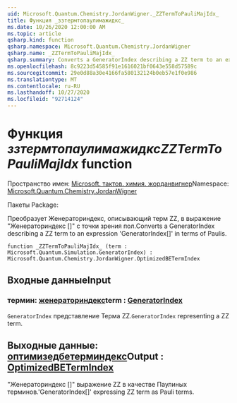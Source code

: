 ```yaml
---
uid: Microsoft.Quantum.Chemistry.JordanWigner._ZZTermToPauliMajIdx_
title: Функция _ззтермтопаулимажидкс_
ms.date: 10/26/2020 12:00:00 AM
ms.topic: article
qsharp.kind: function
qsharp.namespace: Microsoft.Quantum.Chemistry.JordanWigner
qsharp.name: _ZZTermToPauliMajIdx_
qsharp.summary: Converts a GeneratorIndex describing a ZZ term to an expression 'GeneratorIndex[]' in terms of Paulis.
ms.openlocfilehash: 8c9223d54585f91e1616021bf0643e558d57589c
ms.sourcegitcommit: 29e0d88a30e4166fa580132124b0eb57e1f0e986
ms.translationtype: MT
ms.contentlocale: ru-RU
ms.lasthandoff: 10/27/2020
ms.locfileid: "92714124"
---
```

# <a name="_zztermtopaulimajidx_-function"></a><span data-ttu-id="d823a-102">Функция _ззтермтопаулимажидкс_</span><span class="sxs-lookup"><span data-stu-id="d823a-102">_ZZTermToPauliMajIdx_ function</span></span>

<span data-ttu-id="d823a-103">Пространство имен: [Microsoft. тактов. химия. жорданвигнер](xref:Microsoft.Quantum.Chemistry.JordanWigner)</span><span class="sxs-lookup"><span data-stu-id="d823a-103">Namespace: [Microsoft.Quantum.Chemistry.JordanWigner](xref:Microsoft.Quantum.Chemistry.JordanWigner)</span></span>

<span data-ttu-id="d823a-104">Пакеты [](https://nuget.org/packages/)</span><span class="sxs-lookup"><span data-stu-id="d823a-104">Package: [](https://nuget.org/packages/)</span></span>


<span data-ttu-id="d823a-105">Преобразует Женераториндекс, описывающий терм ZZ, в выражение "Женераториндекс []" с точки зрения пол.</span><span class="sxs-lookup"><span data-stu-id="d823a-105">Converts a GeneratorIndex describing a ZZ term to an expression 'GeneratorIndex[]' in terms of Paulis.</span></span>

```qsharp
function _ZZTermToPauliMajIdx_ (term : Microsoft.Quantum.Simulation.GeneratorIndex) : Microsoft.Quantum.Chemistry.JordanWigner.OptimizedBETermIndex
```


## <a name="input"></a><span data-ttu-id="d823a-106">Входные данные</span><span class="sxs-lookup"><span data-stu-id="d823a-106">Input</span></span>

### <a name="term--generatorindex"></a><span data-ttu-id="d823a-107">термин: [женераториндекс](xref:Microsoft.Quantum.Simulation.GeneratorIndex)</span><span class="sxs-lookup"><span data-stu-id="d823a-107">term : [GeneratorIndex](xref:Microsoft.Quantum.Simulation.GeneratorIndex)</span></span>

<span data-ttu-id="d823a-108">`GeneratorIndex` представление Терма ZZ.</span><span class="sxs-lookup"><span data-stu-id="d823a-108">`GeneratorIndex` representing a ZZ term.</span></span>



## <a name="output--optimizedbetermindex"></a><span data-ttu-id="d823a-109">Выходные данные: [оптимизедбетерминдекс](xref:Microsoft.Quantum.Chemistry.JordanWigner.OptimizedBETermIndex)</span><span class="sxs-lookup"><span data-stu-id="d823a-109">Output : [OptimizedBETermIndex](xref:Microsoft.Quantum.Chemistry.JordanWigner.OptimizedBETermIndex)</span></span>

<span data-ttu-id="d823a-110">"Женераториндекс []" выражение ZZ в качестве Паулиных терминов.</span><span class="sxs-lookup"><span data-stu-id="d823a-110">'GeneratorIndex[]' expressing ZZ term as Pauli terms.</span></span>